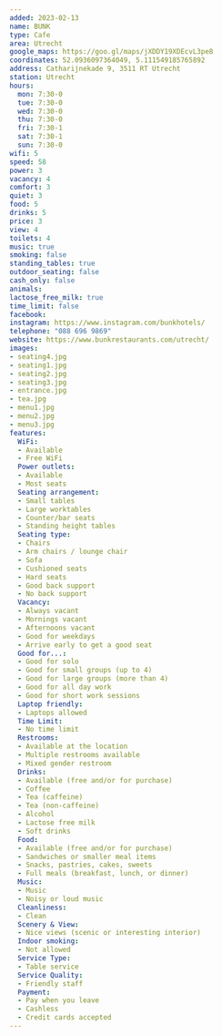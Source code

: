 ```yaml
---
added: 2023-02-13
name: BUNK
type: Cafe
area: Utrecht
google_maps: https://goo.gl/maps/jXDDY19XDEcvL3pe8
coordinates: 52.0936097364049, 5.111549185765892
address: Catharijnekade 9, 3511 RT Utrecht
station: Utrecht
hours:
  mon: 7:30-0
  tue: 7:30-0
  wed: 7:30-0
  thu: 7:30-0
  fri: 7:30-1
  sat: 7:30-1
  sun: 7:30-0
wifi: 5
speed: 58
power: 3
vacancy: 4
comfort: 3
quiet: 3
food: 5
drinks: 5
price: 3
view: 4
toilets: 4
music: true
smoking: false
standing_tables: true
outdoor_seating: false
cash_only: false
animals: 
lactose_free_milk: true
time_limit: false
facebook: 
instagram: https://www.instagram.com/bunkhotels/
telephone: "088 696 9869"
website: https://www.bunkrestaurants.com/utrecht/
images:
- seating4.jpg
- seating1.jpg
- seating2.jpg
- seating3.jpg
- entrance.jpg
- tea.jpg
- menu1.jpg
- menu2.jpg
- menu3.jpg
features:
  WiFi:
  - Available
  - Free WiFi
  Power outlets:
  - Available
  - Most seats
  Seating arrangement:
  - Small tables
  - Large worktables
  - Counter/bar seats
  - Standing height tables
  Seating type:
  - Chairs
  - Arm chairs / lounge chair
  - Sofa
  - Cushioned seats
  - Hard seats
  - Good back support
  - No back support
  Vacancy:
  - Always vacant
  - Mornings vacant
  - Afternoons vacant
  - Good for weekdays
  - Arrive early to get a good seat
  Good for...:
  - Good for solo
  - Good for small groups (up to 4)
  - Good for large groups (more than 4)
  - Good for all day work
  - Good for short work sessions
  Laptop friendly:
  - Laptops allowed
  Time Limit:
  - No time limit
  Restrooms:
  - Available at the location
  - Multiple restrooms available
  - Mixed gender restroom
  Drinks:
  - Available (free and/or for purchase)
  - Coffee
  - Tea (caffeine)
  - Tea (non-caffeine)
  - Alcohol
  - Lactose free milk
  - Soft drinks
  Food:
  - Available (free and/or for purchase)
  - Sandwiches or smaller meal items
  - Snacks, pastries, cakes, sweets
  - Full meals (breakfast, lunch, or dinner)
  Music:
  - Music
  - Noisy or loud music
  Cleanliness:
  - Clean
  Scenery & View:
  - Nice views (scenic or interesting interior)
  Indoor smoking:
  - Not allowed
  Service Type:
  - Table service
  Service Quality:
  - Friendly staff
  Payment:
  - Pay when you leave
  - Cashless
  - Credit cards accepted
---
```

